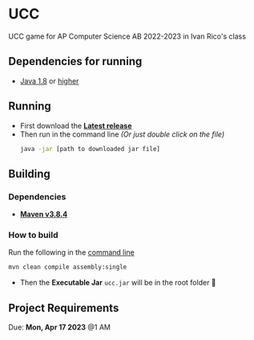 # UCC

UCC game for AP Computer Science AB 2022-2023 in Ivan Rico's class

## Dependencies for running

- [Java 1.8](https://www.oracle.com/java/technologies/javase/javase8-archive-downloads.html) or [higher](https://adoptium.net/)

## Running

- First download the **[Latest release](https://github.com/luis-c465/UCC/releases/latest)**
- Then run in the command line _(Or just double click on the file)_
  ```bash
  java -jar [path to downloaded jar file]
  ```

## Building

### Dependencies

- **[Maven v3.8.4](https://maven.apache.org/download.cgi)**

### How to build

Run the following in the [command line](https://www.freecodecamp.org/news/how-to-use-the-cli-beginner-guide/#how-to-locate-your-cli)

```bash
mvn clean compile assembly:single
```

- Then the **Executable Jar** `ucc.jar` will be in the root folder 🎉

## Project Requirements

Due: **Mon, Apr 17 2023** @1 AM
